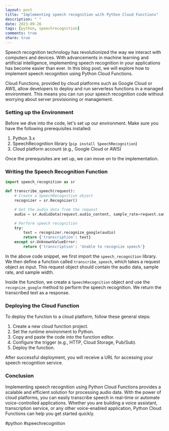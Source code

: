 ```yaml
---
layout: post
title: "Implementing speech recognition with Python Cloud Functions"
description: " "
date: 2023-09-26
tags: [python, speechrecognition]
comments: true
share: true
---
```


Speech recognition technology has revolutionized the way we interact with computers and devices. With advancements in machine learning and artificial intelligence, implementing speech recognition in your applications has become easier than ever. In this blog post, we will explore how to implement speech recognition using Python Cloud Functions.

Cloud Functions, provided by cloud platforms such as Google Cloud or AWS, allow developers to deploy and run serverless functions in a managed environment. This means you can run your speech recognition code without worrying about server provisioning or management.

### Setting up the Environment

Before we dive into the code, let's set up our environment. Make sure you have the following prerequisites installed:

1. Python 3.x
2. SpeechRecognition library (`pip install SpeechRecognition`)
3. Cloud platform account (e.g., Google Cloud or AWS)

Once the prerequisites are set up, we can move on to the implementation.

### Writing the Speech Recognition Function

```python
import speech_recognition as sr

def transcribe_speech(request):
    # Create a SpeechRecognition object
    recognizer = sr.Recognizer()

    # Get the audio data from the request
    audio = sr.AudioData(request.audio_content, sample_rate=request.sample_rate, sample_width=request.sample_width)

    # Perform speech recognition
    try:
        text = recognizer.recognize_google(audio)
        return {'transcription': text}
    except sr.UnknownValueError:
        return {'transcription': 'Unable to recognize speech'}
```

In the above code snippet, we first import the `speech_recognition` library. We then define a function called `transcribe_speech`, which takes a request object as input. This request object should contain the audio data, sample rate, and sample width.

Inside the function, we create a `SpeechRecognition` object and use the `recognize_google` method to perform the speech recognition. We return the transcribed text as a response.

### Deploying the Cloud Function

To deploy the function to a cloud platform, follow these general steps:

1. Create a new cloud function project.
2. Set the runtime environment to Python.
3. Copy and paste the code into the function editor.
4. Configure the trigger (e.g., HTTP, Cloud Storage, Pub/Sub).
5. Deploy the function.

After successful deployment, you will receive a URL for accessing your speech recognition service.

### Conclusion

Implementing speech recognition using Python Cloud Functions provides a scalable and efficient solution for processing audio data. With the power of cloud platforms, you can easily transcribe speech in real-time or automate voice-controlled applications. Whether you are building a voice assistant, transcription service, or any other voice-enabled application, Python Cloud Functions can help you get started quickly.

#python #speechrecognition